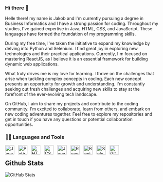 <h3>Hi there 👋</h3>
<span>
    Helle there! my name is Jakob and I'm currently pursuing a degree in Business Informatics and I have a strong passion for coding. Throughout my studies, I've gained expertise in Java, HTML, CSS, and JavaScript. These languages have formed the foundation of my programming skills.

During my free time, I've taken the initiative to expand my knowledge by delving into Python and Selenium. I find great joy in exploring new technologies and their practical applications. Currently, I'm focused on mastering ReactJS, as I believe it is an essential framework for building dynamic web applications.

What truly drives me is my love for learning. I thrive on the challenges that arise when tackling complex concepts in coding. Each new concept presents an opportunity for growth and understanding. I'm constantly seeking out fresh challenges and acquiring new skills to stay at the forefront of the ever-evolving tech landscape.

On GitHub, I aim to share my projects and contribute to the coding community. I'm excited to collaborate, learn from others, and embark on new coding adventures together. Feel free to explore my repositories and get in touch if you have any questions or potential collaboration opportunities.
</span>

<h3>👨‍💻 Languages and Tools</h3>

<p>
    <img align="left" alt="Java" width="30px" style="padding-right:10px;" src="https://cdn.jsdelivr.net/gh/devicons/devicon/icons/java/java-original.svg"/>
    <img align="left" alt="Python" width="30px" style="padding-right:10px;" src="https://cdn.jsdelivr.net/gh/devicons/devicon/icons/python/python-plain.svg" />
    <img align="left" alt="HTML" width="30px" style="padding-right:10px;" src="https://cdn.jsdelivr.net/gh/devicons/devicon/icons/html5/html5-plain.svg" />
    <img align="left" alt="CSS" width="30px" style="padding-right:10px;" src="https://cdn.jsdelivr.net/gh/devicons/devicon/icons/css3/css3-plain.svg" />
    <img align="left" alt="JavaScript" width="30px" style="padding-right:10px;" src="https://cdn.jsdelivr.net/gh/devicons/devicon/icons/javascript/javascript-plain.svg" />
    <img align="left" alt="React" width="30px" style="padding-right:10px;" src="https://cdn.jsdelivr.net/gh/devicons/devicon/icons/react/react-original.svg" />
    <img align="left" alt="Bootstrap" width="30px" style="padding-right:10px;" src="https://cdn.jsdelivr.net/gh/devicons/devicon/icons/bootstrap/bootstrap-original.svg" />
    <img align="left" alt="Selenium" width="30px" style="padding-right:10px;" src="https://cdn.jsdelivr.net/gh/devicons/devicon/icons/selenium/selenium-original.svg" />
    <img align="left" alt="GitHub" width="30px" style="padding-right:10px;" src="https://cdn.jsdelivr.net/gh/devicons/devicon/icons/github/github-original.svg" />
</p>

<br>
<h2>Github Stats</h2>
<p><img src="https://github-readme-stats.vercel.app/api?username=jakobayo&amp;show_icons=true" alt="GitHub Stats">
</p>
